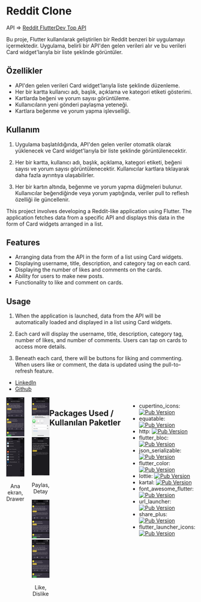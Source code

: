 # Reddit Clone 
API =>
 [Reddit FlutterDev Top API](https://www.reddit.com/r/flutterdev/top.json?count=20) 



Bu proje, Flutter kullanılarak geliştirilen bir Reddit benzeri bir uygulamayı içermektedir. Uygulama, belirli bir API'den gelen verileri alır ve bu verileri Card widget'larıyla bir liste şeklinde görüntüler.

## Özellikler

- API'den gelen verileri Card widget'larıyla liste şeklinde düzenleme.
- Her bir kartta kullanıcı adı, başlık, açıklama ve kategori etiketi gösterimi.
- Kartlarda beğeni ve yorum sayısı görüntüleme.
- Kullanıcıların yeni gönderi paylaşma yeteneği.
- Kartlara beğenme ve yorum yapma işlevselliği.


## Kullanım

1. Uygulama başlatıldığında, API'den gelen veriler otomatik olarak yüklenecek ve Card widget'larıyla bir liste şeklinde görüntülenecektir.

2. Her bir kartta, kullanıcı adı, başlık, açıklama, kategori etiketi, beğeni sayısı ve yorum sayısı görüntülenecektir. Kullanıcılar kartlara tıklayarak daha fazla ayrıntıya ulaşabilirler.

3. Her bir kartın altında, beğenme ve yorum yapma düğmeleri bulunur. Kullanıcılar beğendiğinde veya yorum yaptığında, veriler pull to reflesh özelliği ile güncellenir.





This project involves developing a Reddit-like application using Flutter. The application fetches data from a specific API and displays this data in the form of Card widgets arranged in a list.

## Features
- Arranging data from the API in the form of a list using Card widgets.
- Displaying username, title, description, and category tag on each card.
- Displaying the number of likes and comments on the cards.
- Ability for users to make new posts.
- Functionality to like and comment on cards.


## Usage
1. When the application is launched, data from the API will be automatically loaded and displayed in a list using Card widgets.

2. Each card will display the username, title, description, category tag, number of likes, and number of comments. Users can tap on cards to access more details.

3. Beneath each card, there will be buttons for liking and commenting. When users like or comment, the data is updated using the pull-to-refresh feature.



- [LinkedIn](https://www.linkedin.com/in/vural-kayra-cetintas/)
- [Github](https://github.com/vuralkayracetintas)


<div style="display: flex; justify-content: center;">
  <div style="flex: 1; margin-right: 10px;">
    <img src="assets/screenshots/1.png" alt="Ana Ekran" width="300" />
    <img src="assets/screenshots/2.png" alt="Ana Ekran" width="300" />
     <p style="text-align: center;">Ana ekran, Drawer</p>
  </div>
  <div style="flex: 1; margin-left: 10px;">
  <div>
  <img src="assets/screenshots/5.png" alt="Detay Sayfası" width="300"/>
  <img src="assets/screenshots/6.png" alt="Detay Sayfası" width="300"/>
  <p style="text-align: center;">Paylas, Detay</p>
  
</div>
<div>
  <img src="assets/screenshots/3.png" alt="Detay Sayfası" width="300"/>
  <img src="assets/screenshots/4.png" alt="Detay Sayfası" width="300"/>
   <p style="text-align: center;">Like, Dislike </p>
  
</div>


</div>



##  Packages Used / Kullanılan Paketler

- cupertino_icons: [![Pub Version](https://img.shields.io/pub/v/cupertino_icons.svg)](https://pub.dev/packages/cupertino_icons)
- equatable: [![Pub Version](https://img.shields.io/pub/v/equatable.svg)](https://pub.dev/packages/equatable)
- http: [![Pub Version](https://img.shields.io/pub/v/http.svg)](https://pub.dev/packages/http)
- flutter_bloc: [![Pub Version](https://img.shields.io/pub/v/flutter_bloc.svg)](https://pub.dev/packages/flutter_bloc)
- json_serializable: [![Pub Version](https://img.shields.io/pub/v/json_serializable.svg)](https://pub.dev/packages/json_serializable)
- flutter_color: [![Pub Version](https://img.shields.io/pub/v/flutter_color.svg)](https://pub.dev/packages/flutter_color)
- lottie: [![Pub Version](https://img.shields.io/pub/v/lottie.svg)](https://pub.dev/packages/lottie)
- kartal: [![Pub Version](https://img.shields.io/pub/v/kartal.svg)](https://pub.dev/packages/kartal)
- font_awesome_flutter: [![Pub Version](https://img.shields.io/pub/v/font_awesome_flutter.svg)](https://pub.dev/packages/font_awesome_flutter)
- url_launcher: [![Pub Version](https://img.shields.io/pub/v/url_launcher.svg)](https://pub.dev/packages/url_launcher)
- share_plus: [![Pub Version](https://img.shields.io/pub/v/share_plus.svg)](https://pub.dev/packages/share_plus)
- flutter_launcher_icons: [![Pub Version](https://img.shields.io/pub/v/flutter_launcher_icons.svg)](https://pub.dev/packages/flutter_launcher_icons)
